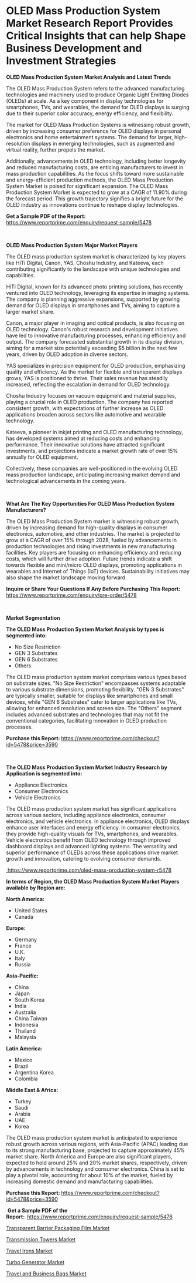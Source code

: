<p><h1>OLED Mass Production System Market Research Report Provides Critical Insights that can help Shape Business Development and Investment Strategies</h1></p><p><strong>OLED Mass Production System Market Analysis and Latest Trends</strong></p>
<p><p>The OLED Mass Production System refers to the advanced manufacturing technologies and machinery used to produce Organic Light Emitting Diodes (OLEDs) at scale. As a key component in display technologies for smartphones, TVs, and wearables, the demand for OLED displays is surging due to their superior color accuracy, energy efficiency, and flexibility. </p><p>The market for OLED Mass Production Systems is witnessing robust growth, driven by increasing consumer preference for OLED displays in personal electronics and home entertainment systems. The demand for larger, high-resolution displays in emerging technologies, such as augmented and virtual reality, further propels the market. </p><p>Additionally, advancements in OLED technology, including better longevity and reduced manufacturing costs, are enticing manufacturers to invest in mass production capabilities. As the focus shifts toward more sustainable and energy-efficient production methods, the OLED Mass Production System Market is poised for significant expansion. The OLED Mass Production System Market is expected to grow at a CAGR of 11.90% during the forecast period. This growth trajectory signifies a bright future for the OLED industry as innovations continue to reshape display technologies.</p></p>
<p><strong>Get a Sample PDF of the Report:&nbsp;</strong> <a href="https://www.reportprime.com/enquiry/request-sample/5478?utm_campaign=1903&utm_medium=2&utm_source=Github&utm_content=ia&utm_term=24122024&utm_id=oled-mass-production-system">https://www.reportprime.com/enquiry/request-sample/5478</a></p>
<p>&nbsp;</p>
<p><strong>OLED Mass Production System Major Market Players</strong></p>
<p><p>The OLED mass production system market is characterized by key players like HiTi Digital, Canon, YAS, Choshu Industry, and Kateeva, each contributing significantly to the landscape with unique technologies and capabilities.</p><p>HiTi Digital, known for its advanced photo printing solutions, has recently ventured into OLED technology, leveraging its expertise in imaging systems. The company is planning aggressive expansions, supported by growing demand for OLED displays in smartphones and TVs, aiming to capture a larger market share.</p><p>Canon, a major player in imaging and optical products, is also focusing on OLED technology. Canon's robust research and development initiatives have led to innovative manufacturing processes, enhancing efficiency and output. The company forecasted substantial growth in its display division, aiming for a market size potentially exceeding $5 billion in the next few years, driven by OLED adoption in diverse sectors.</p><p>YAS specializes in precision equipment for OLED production, emphasizing quality and efficiency. As the market for flexible and transparent displays grows, YAS is positioned to thrive. Their sales revenue has steadily increased, reflecting the escalation in demand for OLED technology.</p><p>Choshu Industry focuses on vacuum equipment and material supplies, playing a crucial role in OLED production. The company has reported consistent growth, with expectations of further increase as OLED applications broaden across sectors like automotive and wearable technology.</p><p>Kateeva, a pioneer in inkjet printing and OLED manufacturing technology, has developed systems aimed at reducing costs and enhancing performance. Their innovative solutions have attracted significant investments, and projections indicate a market growth rate of over 15% annually for OLED equipment.</p><p>Collectively, these companies are well-positioned in the evolving OLED mass production landscape, anticipating increasing market demand and technological advancements in the coming years.</p></p>
<p>&nbsp;</p>
<p><strong>What Are The Key Opportunities For OLED Mass Production System Manufacturers?</strong></p>
<p><p>The OLED Mass Production System market is witnessing robust growth, driven by increasing demand for high-quality displays in consumer electronics, automotive, and other industries. The market is projected to grow at a CAGR of over 15% through 2028, fueled by advancements in production technologies and rising investments in new manufacturing facilities. Key players are focusing on enhancing efficiency and reducing costs, which will further drive adoption. Future trends indicate a shift towards flexible and mini/micro OLED displays, promoting applications in wearables and Internet of Things (IoT) devices. Sustainability initiatives may also shape the market landscape moving forward.</p></p>
<p><strong>Inquire or Share Your Questions If Any Before Purchasing This Report:</strong> <a href="https://www.reportprime.com/enquiry/pre-order/5478?utm_campaign=1903&utm_medium=2&utm_source=Github&utm_content=ia&utm_term=24122024&utm_id=oled-mass-production-system">https://www.reportprime.com/enquiry/pre-order/5478</a></p>
<p>&nbsp;</p>
<p><strong>Market Segmentation</strong></p>
<p><strong>The OLED Mass Production System Market Analysis by types is segmented into:</strong></p>
<p><ul><li>No Size Restriction</li><li>GEN 3 Substrates</li><li>GEN 6 Substrates</li><li>Others</li></ul></p>
<p><p>The OLED mass production system market comprises various types based on substrate sizes. "No Size Restriction" encompasses systems adaptable to various substrate dimensions, promoting flexibility. "GEN 3 Substrates" are typically smaller, suitable for displays like smartphones and small devices, while "GEN 6 Substrates" cater to larger applications like TVs, allowing for enhanced resolution and screen size. The "Others" segment includes advanced substrates and technologies that may not fit the conventional categories, facilitating innovation in OLED production processes.</p></p>
<p><strong>Purchase this Report:&nbsp;</strong><a href="https://www.reportprime.com/checkout?id=5478&price=3590&utm_campaign=1903&utm_medium=2&utm_source=Github&utm_content=ia&utm_term=24122024&utm_id=oled-mass-production-system">https://www.reportprime.com/checkout?id=5478&price=3590</a></p>
<p>&nbsp;</p>
<p><strong>The OLED Mass Production System Market Industry Research by Application is segmented into:</strong></p>
<p><ul><li>Appliance Electronics</li><li>Consumer Electronics</li><li>Vehicle Electronics</li></ul></p>
<p><p>The OLED mass production system market has significant applications across various sectors, including appliance electronics, consumer electronics, and vehicle electronics. In appliance electronics, OLED displays enhance user interfaces and energy efficiency. In consumer electronics, they provide high-quality visuals for TVs, smartphones, and wearables. Vehicle electronics benefit from OLED technology through improved dashboard displays and advanced lighting systems. The versatility and superior performance of OLEDs across these applications drive market growth and innovation, catering to evolving consumer demands.</p></p>
<p><a href="https://www.reportprime.com/oled-mass-production-system-r5478?utm_campaign=1903&utm_medium=2&utm_source=Github&utm_content=ia&utm_term=24122024&utm_id=oled-mass-production-system">&nbsp;https://www.reportprime.com/oled-mass-production-system-r5478</a></p>
<p><strong>In terms of Region, the OLED Mass Production System Market Players available by Region are:</strong></p>
<p>
    <p> <strong> North America: </strong>
        <ul>
            <li>United States</li>
            <li>Canada</li>
        </ul>
        </p> 
    <p> <strong> Europe: </strong>
        <ul>
            <li>Germany</li>
            <li>France</li>
            <li>U.K.</li>
            <li>Italy</li>
            <li>Russia</li>
        </ul>
        </p> 
    <p> <strong> Asia-Pacific: </strong>
        <ul>
            <li>China</li>
            <li>Japan</li>
            <li>South Korea</li>
            <li>India</li>
            <li>Australia</li>
            <li>China Taiwan</li>
            <li>Indonesia</li>
            <li>Thailand</li>
            <li>Malaysia</li>
        </ul>
        </p> 
    <p> <strong> Latin America: </strong>
        <ul>
            <li>Mexico</li>
            <li>Brazil</li>
            <li>Argentina Korea</li>
            <li>Colombia</li>
        </ul>
        </p> 
    <p> <strong> Middle East & Africa: </strong>
        <ul>
            <li>Turkey</li>
            <li>Saudi</li>
            <li>Arabia</li>
            <li>UAE</li>
            <li>Korea</li>
        </ul>
    </p>
    </p>
<p><p>The OLED mass production system market is anticipated to experience robust growth across various regions, with Asia-Pacific (APAC) leading due to its strong manufacturing base, projected to capture approximately 45% market share. North America and Europe are also significant players, expected to hold around 25% and 20% market shares, respectively, driven by advancements in technology and consumer electronics. China is set to play a pivotal role, accounting for about 10% of the market, fueled by increasing domestic demand and manufacturing capabilities.</p></p>
<p><strong>Purchase this Report: </strong><a href="https://www.reportprime.com/checkout?id=5478&price=3590&utm_campaign=1903&utm_medium=2&utm_source=Github&utm_content=ia&utm_term=24122024&utm_id=oled-mass-production-system">https://www.reportprime.com/checkout?id=5478&price=3590</a></p>
<p>&nbsp;<strong>Get a Sample PDF of the Report:&nbsp;&nbsp;</strong><a href="https://www.reportprime.com/enquiry/request-sample/5478?utm_campaign=1903&utm_medium=2&utm_source=Github&utm_content=ia&utm_term=24122024&utm_id=oled-mass-production-system">https://www.reportprime.com/enquiry/request-sample/5478</a></p>
<p><strong></strong></p>
<p><p><a href="https://www.linkedin.com/pulse/transparent-barrier-packaging-film-market-size-average-xtcze?utm_campaign=1903&utm_medium=2&utm_source=Github&utm_content=ia&utm_term=24122024&utm_id=oled-mass-production-system">Transparent Barrier Packaging Film Market</a></p><p><a href="https://www.linkedin.com/pulse/trustworthy-market-insights-transmission-towers-size-vlvne?utm_campaign=1903&utm_medium=2&utm_source=Github&utm_content=ia&utm_term=24122024&utm_id=oled-mass-production-system">Transmission Towers Market</a></p><p><a href="https://www.linkedin.com/pulse/data-global-travel-irons-markets-share-size-growth-gw2zc?utm_campaign=1903&utm_medium=2&utm_source=Github&utm_content=ia&utm_term=24122024&utm_id=oled-mass-production-system">Travel Irons Market</a></p><p><a href="https://www.linkedin.com/pulse/mapping-turbo-generator-market-trends-challenges-breakthroughs-6ej7e?utm_campaign=1903&utm_medium=2&utm_source=Github&utm_content=ia&utm_term=24122024&utm_id=oled-mass-production-system">Turbo Generator Market</a></p><p><a href="https://www.linkedin.com/pulse/127-growth-expected-travel-business-bags-market-between-xfwmc?utm_campaign=1903&utm_medium=2&utm_source=Github&utm_content=ia&utm_term=24122024&utm_id=oled-mass-production-system">Travel and Business Bags Market</a></p></p>